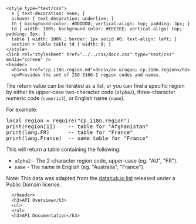     <style type="text/css">
      a { text-decoration: none; }
      a:hover { text-decoration: underline; }
      th { background-color: #DDDDDD; vertical-align: top; padding: 3px; }
      td { width: 100%; background-color: #EEEEEE; vertical-align: top; padding: 3px; }
      table { width: 100% ; border: 1px solid #0; text-align: left; }
      section > table table td { width: 0; }
    </style>
    <link rel="stylesheet" href="../../css/docs.css" type="text/css" media="screen" />
    <header>
      <h1><a href="cp.i18n.region.md">docs</a> &raquo; cp.i18n.region</h1>
      <p>Provides the set of ISO 3166-1 region codes and names.
The return value can be iterated as a list, or you can find a
specific region by either its upper-case two-character code (<code>alpha2</code>), three-character numeric code (<code>numeric3</code>),
or English name (<code>name</code>).</p>
<p>For example:</p>
<div class="highlight"><pre><span></span><span class="kd">local</span> <span class="n">region</span> <span class="o">=</span> <span class="nb">require</span><span class="p">(</span><span class="s2">&quot;cp.i18n.region&quot;</span><span class="p">)</span>
<span class="nb">print</span><span class="p">(</span><span class="n">region</span><span class="p">[</span><span class="mi">1</span><span class="p">])</span>    <span class="c1">-- table for &quot;Afghanistan&quot;</span>
<span class="nb">print</span><span class="p">(</span><span class="n">lang</span><span class="p">.</span><span class="n">FR</span><span class="p">)</span>      <span class="c1">-- table for &quot;France&quot;</span>
<span class="nb">print</span><span class="p">(</span><span class="n">lang</span><span class="p">.</span><span class="n">France</span><span class="p">)</span>  <span class="c1">-- same table for &quot;France&quot;</span>
</pre></div>
<p>This will return a table containing the following:</p>
<ul>
<li><code>alpha2</code>      - The 2-character region code, upper-case (eg. "AU", "FR").</li>
<li><code>name</code>        - The name in English (eg. "Australia", "France").</li>
</ul>
<p>Note: This data was adapted from the <a href="https://datahub.io/core/country-list">datahub.io list</a>
released under a Public Domain license.</p>

      </header>
      <h3>API Overview</h3>
      <ul>
      </ul>
      <h3>API Documentation</h3>
